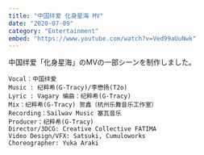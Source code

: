 ```yaml
---
title: "中国绊爱 化身星海 MV"
date: "2020-07-09"
category: "Entertainment"
embed: "https://www.youtube.com/watch?v=Ved99aUuNwk"
---
```



中国绊爱「化身星海」のMVの一部シーンを制作しました。

```plaintext
Vocal：中国绊爱
Music : 纪粹希(G-Tracy)/李懋扬(T2o)
Lyric : Vagary 编曲：纪粹希(G-Tracy)
Mix：纪粹希(G-Tracy) 贺鑫（杭州乐舞音乐工作室）
Recording：Sailwav Music 塞瓦音乐
Producer：纪粹希(G-Tracy)
Director/3DCG: Creative Collective FATIMA
Video Design/VFX: Satsuki, Cumuloworks
Choreographer: Yuka Araki
```
